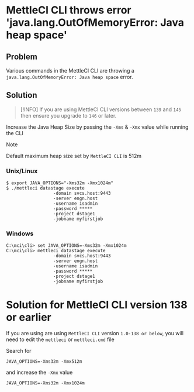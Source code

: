 # MettleCI CLI throws error 'java.lang.OutOfMemoryError: Java heap space'

## Problem

Various commands in the MettleCI CLI are throwing a `java.lang.OutOfMemoryError: Java heap space` error.

## Solution

> [!INFO]
> If you are using MettleCI CLI versions between `139` and `145` then ensure you upgrade to `146` or later.

Increase the Java Heap Size by passing the `-Xms` & `-Xmx` value while running the CLI

> [!NOTE]
> Default maximum heap size set by `MettleCI CLI` is 512m

### Unix/Linux

```
$ export JAVA_OPTIONS="-Xms32m -Xmx1024m"
$ ./mettleci datastage execute 
                  -domain svcs.host:9443 
                  -server engn.host 
                  -username isadmin 
                  -password *****
                  -project dstage1
                  -jobname myfirstjob
```

### Windows

```
C:\mci\cli> set JAVA_OPTIONS=-Xms32m -Xmx1024m
C:\mci\cli> mettleci datastage execute 
                  -domain svcs.host:9443 
                  -server engn.host 
                  -username isadmin 
                  -password *****
                  -project dstage1
                  -jobname myfirstjob
```

# Solution for MettleCI CLI version 138 or earlier

If you are using are using `MettleCI CLI` version `1.0-138 or below`, you will need to edit the `mettleci` or `mettleci.cmd` file

Search for

```
JAVA_OPTIONS=-Xms32m -Xmx512m
```

and increase the `-Xmx` value

```
JAVA_OPTIONS=-Xms32m -Xmx1024m
```